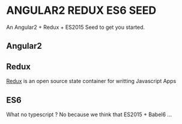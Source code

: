 # ANGULAR2 REDUX ES6 SEED #

An Angular2 + Redux + ES2015 Seed to get you started.

## Angular2 ##

## Redux ##
[Redux](http://redux.js.org/index.html) is an open source state container for writting Javascript Apps


## ES6 ##
What no typescript ?
No because we think that ES2015 + Babel6 ...